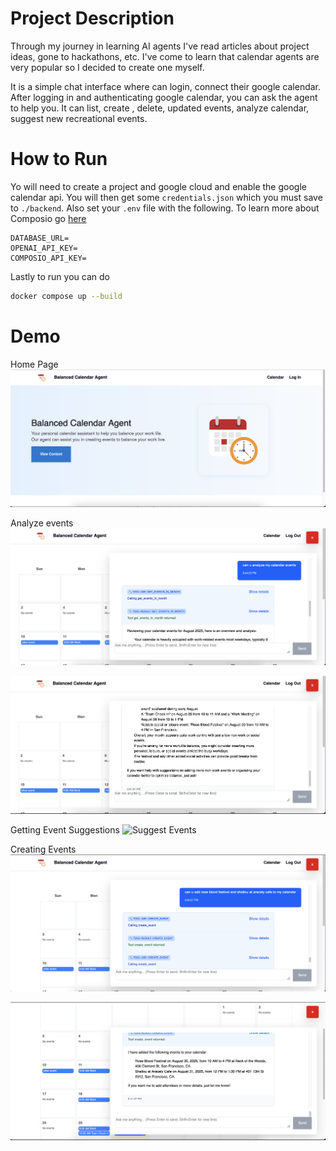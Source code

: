 # Project Description

Through my journey in learning AI agents I've read articles about project ideas, gone to hackathons, etc. I've come to learn that calendar agents are very popular so I decided to create one myself.

It is a simple chat interface where can login, connect their google calendar. After logging in and authenticating google calendar, you can ask the agent to help you. It can list, create , delete, updated events, analyze calendar, suggest new recreational events.

# How to Run

Yo will need to create a project and google cloud and enable the google calendar api. You will then get some `credentials.json` which you must save to `./backend`.
Also set your `.env` file with the following. To learn more about Composio go [here](https://composio.dev/)

```
DATABASE_URL=
OPENAI_API_KEY=
COMPOSIO_API_KEY=
```

Lastly to run you can do

```sh
docker compose up --build
```

# Demo

Home Page
![](./images/homepage.png "Home Page")

Analyze events
![](./images/analyze_events.png "Initial Result")

![](./images/analysis.png "Second to Last Result")

Getting Event Suggestions
![](./images/suggest_events.png "Suggest Events")

Creating Events
![](./images/create_events.png "Create_events")

![](./images/events_created.png "Events Created")
